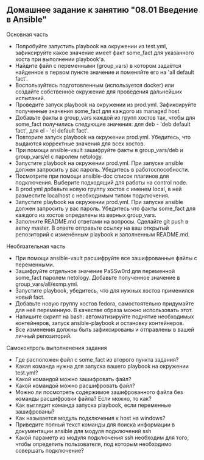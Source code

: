 ## Домашнее задание к занятию "08.01 Введение в Ansible"

Основная часть

* Попробуйте запустить playbook на окружении из test.yml, зафиксируйте какое значение имеет факт some_fact для указанного хоста при выполнении playbook'a.
* Найдите файл с переменными (group_vars) в котором задаётся найденное в первом пункте значение и поменяйте его на 'all default fact'.
* Воспользуйтесь подготовленным (используется docker) или создайте собственное окружение для проведения дальнейших испытаний.
* Проведите запуск playbook на окружении из prod.yml. Зафиксируйте полученные значения some_fact для каждого из managed host.
* Добавьте факты в group_vars каждой из групп хостов так, чтобы для some_fact получились следующие значения: для deb - 'deb default fact', для el - 'el default fact'.
* Повторите запуск playbook на окружении prod.yml. Убедитесь, что выдаются корректные значения для всех хостов.
* При помощи ansible-vault зашифруйте факты в group_vars/deb и group_vars/el с паролем netology.
* Запустите playbook на окружении prod.yml. При запуске ansible должен запросить у вас пароль. Убедитесь в работоспособности.
* Посмотрите при помощи ansible-doc список плагинов для подключения. Выберите подходящий для работы на control node.
* В prod.yml добавьте новую группу хостов с именем local, в ней разместите localhost с необходимым типом подключения.
* Запустите playbook на окружении prod.yml. При запуске ansible должен запросить у вас пароль. Убедитесь что факты some_fact для каждого из хостов определены из верных group_vars.
* Заполните README.md ответами на вопросы. Сделайте git push в ветку master. В ответе отправьте ссылку на ваш открытый репозиторий с изменённым playbook и заполненным README.md.

Необязательная часть
* При помощи ansible-vault расшифруйте все зашифрованные файлы с переменными.
* Зашифруйте отдельное значение PaSSw0rd для переменной some_fact паролем netology. Добавьте полученное значение в group_vars/all/exmp.yml.
* Запустите playbook, убедитесь, что для нужных хостов применился новый fact.
* Добавьте новую группу хостов fedora, самостоятельно придумайте для неё переменную. В качестве образа можно использовать этот.
* Напишите скрипт на bash: автоматизируйте поднятие необходимых контейнеров, запуск ansible-playbook и остановку контейнеров.
* Все изменения должны быть зафиксированы и отправлены в вашей личный репозиторий.


Самоконтроль выполненения задания

* Где расположен файл с some_fact из второго пункта задания?
* Какая команда нужна для запуска вашего playbook на окружении test.yml?
* Какой командой можно зашифровать файл?
* Какой командой можно расшифровать файл?
* Можно ли посмотреть содержимое зашифрованного файла без команды расшифровки файла? Если можно, то как?
* Как выглядит команда запуска playbook, если переменные зашифрованы?
* Как называется модуль подключения к host на windows?
* Приведите полный текст команды для поиска информации в документации ansible для модуля подключений ssh
* Какой параметр из модуля подключения ssh необходим для того, чтобы определить пользователя, под которым необходимо совершать подключение?
